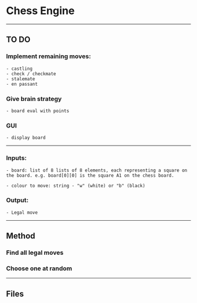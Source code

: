 # Chess Engine

---
## TO DO

### Implement remaining moves:
    - castling
    - check / checkmate
    - stalemate
    - en passant

### Give brain strategy
    - board eval with points

### GUI
    - display board

---

### Inputs:
    - board: list of 8 lists of 8 elements, each representing a square on the board. e.g. board[0][0] is the square A1 on the chess board.

    - colour to move: string - "w" (white) or "b" (black)

### Output:
    - Legal move

---

## Method

### Find all legal moves

### Choose one at random

---

## Files
